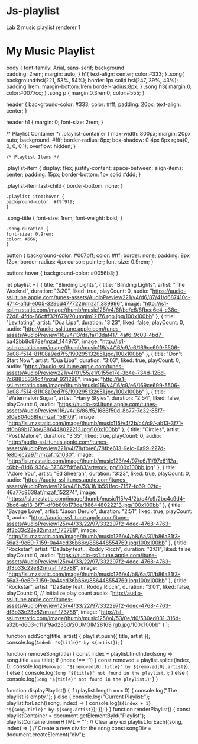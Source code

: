 # Js-playlist
Lab 2 music playlist renderer 1
<!DOCTYPE html>
<html lang="en"
<head>
 <meta charset="UTF-8">
  <meta name="viewport" content="width=device-width, initial-scale=1.0">
   <title>Music Playlist</title>
    <link rel="stylesheet" href="styles.css">
    </head
<body>
 <h1>My Music Playlist</h1>
 <div id="Playlist"></div>
 <script src="script.js" defer></script>
 </body>
</html>

body {
  font-family: Arial, sans-serif;
  background   
  padding: 2rem;
  margin: auto;
  }
  h1{
    text-align: center;
     color:#333;
     }
     .song{
     background:hsl(221, 53%, 54%);
border:1px solid hsl(247, 39%, 43%);
 padding:1rem;
 margin-bottom:1rem
 border-radius:8px;
 }
 .song h3{
 margin:0;
color:#0077cc;
}
 .song p {
  margin:0.3rem0;
   color:#555;
   }




header {
  background-color: #333;
  color: #fff;
  padding: 20px;
  text-align: center;
  }

  header h1 {
    margin: 0;
    font-size: 2rem;
   }

/* Playlist Container */
.playlist-container {
    max-width: 800px;
    margin: 20px auto;
    background: #fff;
    border-radius: 8px;
    box-shadow: 0 4px 6px rgba(0, 0, 0, 0.1); 
    overflow: hidden;
    }

    /* Playlist Items */
.playlist-item {
    display: flex;
    justify-content: space-between;
    align-items: center;
    padding: 15px;
    border-bottom: 1px solid #ddd;
    }

   .playlist-item:last-child {
    border-bottom: none;
    }

    .playlist-item:hover {
    background-color: #f9f9f9;
    }

   .song-title {
    font-size: 1rem;
    font-weight: bold; 
    }

    .song-duration {
    font-size: 0.9rem;
    color: #666;
    }


 button {
  background-color: #007bff; 
  color: #fff;
  border: none;
  padding: 8px 12px;
  border-radius: 4px
  cursor: pointer;
  font-size: 0.9rem;
  }

  button: hover {
    background-color: #0056b3;
    }


let playlist = [
    {
title: "Blinding Lights",
        {
 title: "Blinding Lights",
artist: "The Weeknd",
duration: "3:20",
liked: true,
playCount: 0,
     audio: "https://audio-ssl.itune.apple.com/tunes-assets/AudioPreview221/v4/d6/87/41/d687410c-4714-afld-e005-3296d4777226/mzaf_389996",
     image: "http://is1-ssl.mzstatic.com/image/thumb/music125/v4/6f/bc/e6/6fbce6c4-c38c-72d8-4fdo-66cfff32f679/20umgim12176.rgb.jpg/100x100bb"
     },
     {
 title: "Levitating",
 artist: "Dua Lipa",
 duration: "3:23",
 liked: false,
 playCount: 0,
      audio: "http://audio-ssl.itune.apple.com/tunes-assets/AudioPreview116/v4/13/da/fa/13daf417-4af6-9c03-4bd7-ba42bb8c878e/mzaf_144975",
     image: "http://is1-ssl.mzstatic.com/image/thumb/music116/v4/16/c9/e6/169ce699-5506-0e08-f514-81f08a9ed7f5/190295132651.jpg/100x100bb"
     },
     {
   title: "Don't Start Now",
  artist: "Dua Lipa",
  duration: "3:03",
  liked: true,
  playCount: 0,
          audio: "https://audio-ssl.itune.apple.com/tunes-assets/AudioPreview221/v4/01/55/e1/0155e17e-3b4e-734d-126d-7c68855334c4/mzaf_921296",
        image: "http://is1-ssl.mzstatic.com/image/thumb/music116/v4/16/c9/e6/169ce699-5506-0e08-f514-81f08a9ed7f5/190295132651.jpg/100x100bb"
        },
        {
 title: "Watermelon Sugar",
 artist: "Harry Styles",
 duration: "2:54",
 liked: false,
 playCount: 0,
        audio: "https://audio-ssl.itune.apple.com/tunes-assets/AudioPreview116/v4/16/86/f5/1686f50d-8b77-7e32-85f7-5f0e804d68fe/mzaf_158109",
        image: "http://isl.mzstatic.com/image/thumb/music115/v4/2b/c4/c9/-ab13-3f71-df0b89b173de/886448022213.jpg/100x100bb"
    },
    {
     title: "Circles",
 artist: "Post Malone",
  duration: "3:35",
 liked: true,
 playCount: 0,
     audio: "http://audio-ssl.itunes.apple.com/itunes-assets/AudioPreview221/v4/78/fb/e6/78fbe613-9elc-6a99-227d-fe8blec2a971/mzaf_121030",
   image: "http://isl.mzstatic.com/image/thumb/music123/v4/97/e6/11/97e6112a-c6bb-81d6-9364-373627df6a83/artwork.jpg/100x100bb.jpg"
   },
   {
     title: "Adore You",
  artist: "Ed Sheeran",
    duration: "3:23",
  liked: true,
  playCount: 0,
   audio: "https://audio-ssl.itunes.apple.com/itunes-assets/AudioPreview126/v4/1b/59/1f/1b591fec-7157-fo69-02fd-46a77c8638af/mzaf_152274",
    image: "https://isl.mzstatic.com/image/thumb/music115/v4/2b/c4/c9/2bc4c9d4-3bc6-ab13-3f71-df0b89b173de/886448022213.jpg/100x100bb"
    },
    {
    title: "Savage Love",
artist: "Jason Derulo",
duration: "2:51",
 liked: true,
 playCount: 0,
   audio: "https://audio-ss1.itune.apple.com/itune-assets/AudioPreview125/v4/33/22/97/332297f2-4dec-4768-4763-df3b33c22e82/mzaf_173788",
       image: "http://isl.mzstatic.com/image/thumb/music126/v4/b8/6a/31/b86a31f3-56a3-9e69-7159-0a44cd36b66c/886448554769.jpg/100x100bb"
},
{
  title: "Rockstar",
  artist: "DaBaby feat... Roddy Ricch",
   duration: "3:01",
     liked: false,
  playCount: 0,
    audio: "https://audio-ss1.itune.apple.com/itune-assets/AudioPreview125/v4/33/22/97/332297f2-4dec-4768-4763-df3b33c22e82/mzaf_173788",
        image: "http://isl.mzstatic.com/image/thumb/music126/v4/b8/6a/31/b86a31f3-56a3-9e69-7159-0a44cd36b66c/886448554769.jpg/100x100bb"
},
{
    title: "Rockstar",
    artist: "DaBaby feat.. Roddy Ricch",
    duration: "3:01",
    liked: false,
    playCount: 0, // Initialize play count
     audio: "http://audio-ssl.itune.apple.com/itunes-assets/AudioPreview125/v4/33/22/97/332297f2-4dec-4768-4763-df3b33c23e82/mzaf_173788",
 image: "http://isl-ssl.mzstatic.com/image/thumb/music125/v4/53/0e/d0/530ed031-316d-a32b-d603-c11af9ad235d/20UMGIM28169.rgb.jpg/100x100bb"
 }
 ];
  


 function addSong(title, artist) {
    playlist.push({ title, artist });
    console.log(`Added: "${title}" by ${artist}`);
}

function removeSong(title) {
    const index = playlist.findIndex(song => song.title === title);
    if (index !== -1) {
        const removed = playlist.splice(index, 1);
        console.log(`Removed: "${removed[0].title}" by ${removed[0].artist}`); 
           } else {
       console.log(`Song "${title}" not found in the playlist.`);
        } else {
       console.log(`Song "${title}" not found in the playlist.`);
       }
       }
       
function displayPlaylist() {
    if (playlist.length === 0) {
        console.log("The playlist is empty.");
    } else {
        console.log("Current Playlist:");
        playlist.forEach((song, index) => {
            console.log(`${index + 1}. "${song.title}" by ${song.artist}`);
                    });
    }
}
       function renderPlaylist() {
const playlistContainer = document.getElementById("Playlist"); 
playlistContainer.innerHTML = ""; // Clear any exi
playlist.forEach((song, index) => {
        // Create a new div for the song
        const songDiv = document.createElement("div");
        

        
